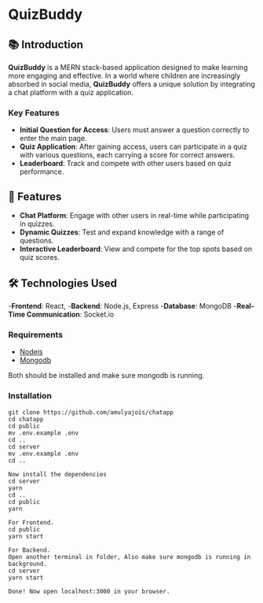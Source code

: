 # QuizBuddy

## 📚 Introduction

**QuizBuddy** is a MERN stack-based application designed to make learning more engaging and effective. In a world where children are increasingly absorbed in social media, **QuizBuddy** offers a unique solution by integrating a chat platform with a quiz application. 

### Key Features

- **Initial Question for Access**: Users must answer a question correctly to enter the main page.
- **Quiz Application**: After gaining access, users can participate in a quiz with various questions, each carrying a score for correct answers.
- **Leaderboard**: Track and compete with other users based on quiz performance.

## 🚀 Features

- **Chat Platform**: Engage with other users in real-time while participating in quizzes.
- **Dynamic Quizzes**: Test and expand knowledge with a range of questions.
- **Interactive Leaderboard**: View and compete for the top spots based on quiz scores.
  
## 🛠️ Technologies Used
-**Frontend**: React, 
-**Backend**: Node.js, Express
-**Database**: MongoDB
-**Real-Time Communication**: Socket.io

### Requirements
- [Nodejs](https://nodejs.org/en/download)
- [Mongodb](https://www.mongodb.com/docs/manual/administration/install-community/)

Both should be installed and make sure mongodb is running.

### Installation
```shell
git clone https://github.com/amulyajois/chatapp
cd chatapp
cd public
mv .env.example .env
cd ..
cd server
mv .env.example .env
cd ..

Now install the dependencies
cd server
yarn
cd ..
cd public
yarn

For Frontend.
cd public
yarn start

For Backend.
Open another terminal in folder, Also make sure mongodb is running in background.
cd server
yarn start

Done! Now open localhost:3000 in your browser.
